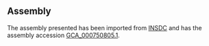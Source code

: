 
Assembly
--------

The assembly presented has been imported from 
[INSDC](http://www.insdc.org) and has the assembly accession
[GCA\_000750805.1](http://www.ebi.ac.uk/ena/data/view/GCA_000750805.1).

